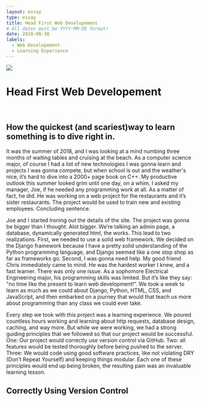 ```yaml
---
layout: essay
type: essay
title: Head First Web Developement
# All dates must be YYYY-MM-DD format!
date: 2018-08-30
labels:
  - Web Developement
  - Learning Experience
---
```


<img class="ui tiny right spaced image" src="../images/degree_difficulty.jpg">
<h1>Head First Web Developement</h1><br>
<h2>How the quickest (and scariest)way to learn something is to dive right in.</h2>

  It was the summer of 2018, and I was looking at a mind numbing three months of waiting tables and cruising at the beach. As a computer science major, of course I had a list of new technologies I was gonna learn and projects I was gonna compete, but when school is out and the weather's nice, it’s hard to dive into a 2000+ page book on C++. My productive outlook this summer looked grim until one day, on a whim, I asked my manager, Joe, if he needed any programming work at all. As a matter of fact, he did. He was working on a web project for the restaurants and it’s sister restaurants. The project would be used to train new and existing employees. Concluding sentence.

  Joe and I started Ironing out the details of the site. The  project was gonna be bigger than I thought. Alot bigger. We’re talking an admin page, a database, dynamically generated html, the works. This lead to two realizations. First, we needed to use a solid web framework. We decided on the Django framework because I have a pretty solid understanding of the Python programming language, and Django seemed like a one stop shop as far as frameworks go. Second, I was gonna need help. My good friend Chris immediately came to mind. He was the hardest worker I knew, and a fast learner. There was only one issue. As a sophomore Electrical Engineering major, his programming skills was limited. But it’s like they say: “no time like the present to learn web development!”. We took a week to learn as much as we could about Django, Python, HTML, CSS, and JavaScript, and then embarked on a journey that would that teach us more about programming than any class we could ever take.
  
  Every step we took with this project was a learning experience. We poured countless hours working and learning about http requests, database design, caching, and way more. But while we were working, we had a strong guiding principles that we followed so that our project would be successful. One: Our project would correctly use version control via GitHub. Two: all features would be tested thoroughly before being pushed to the server. Three: We would code using good software practices, like not violating DRY (Don’t Repeat Yourself) and keeping things modular. Each one of these principles would end up being broken, the resulting pain was an invaluable learning lesson. 


## Correctly Using Version Control
